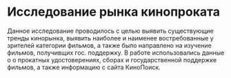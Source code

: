 # Исследование рынка кинопроката
 
 Данное исследование проводилось с целью выявить существующие тренды кинорынка, выявить наиболее и наименее востребованные у зрителей категории фильмов, а также было направлено на изучение фильмов, получивщих гос. поддержку. В работе использовались данные о о прокатных удостоверениях, сборах и государственной поддержке фильмов, а также информацию с сайта КиноПоиск.



